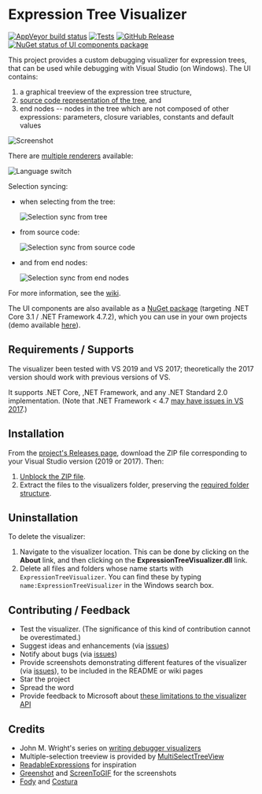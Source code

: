 # Expression Tree Visualizer

[![AppVeyor build status](https://img.shields.io/appveyor/ci/zspitz/expressiontreevisualizer?style=flat&max-age=86400)](https://ci.appveyor.com/project/zspitz/expressiontreevisualizer) [![Tests](https://img.shields.io/appveyor/tests/zspitz/expressiontreevisualizer?compact_message&style=flat&max-age=86400)](https://ci.appveyor.com/project/zspitz/expressiontreevisualizer) [![GitHub Release](https://img.shields.io/github/release/zspitz/expressiontreevisualizer.svg?style=flat&max-age=86400)](https://github.com/zspitz/ExpressionTreeVisualizer/releases) [![NuGet status of UI components package](https://img.shields.io/nuget/v/ExpressionTreeVisualizer.UI.svg?style=flat&max-age=86400)](https://www.nuget.org/packages/ExpressionTreeVisualizer.UI/)

This project provides a custom debugging visualizer for expression trees, that can be used while debugging with Visual Studio (on Windows). The UI contains:

1. a graphical treeview of the expression tree structure,
2. [source code representation of the tree](https://github.com/zspitz/ExpressionTreeToString), and
3. end nodes -- nodes in the tree which are not composed of other expressions: parameters, closure variables, constants and default values

![Screenshot](screenshot-01.png)

There are [multiple renderers](https://github.com/zspitz/ExpressionTreeVisualizer/wiki#settings) available:

![Language switch](formatter-switch.gif)

Selection syncing:

* when selecting from the tree:

  ![Selection sync from tree](sync-from-tree.gif)

* from source code:

  ![Selection sync from source code](sync-from-code.gif)

* and from end nodes:

  ![Selection sync from end nodes](sync-from-endnodes.gif)
  
For more information, see the [wiki](https://github.com/zspitz/ExpressionTreeVisualizer/wiki).

The UI components are also available as a [NuGet package](https://www.nuget.org/packages/ExpressionTreeVisualizer.UI/) (targeting .NET Core 3.1 / .NET Framework 4.7.2), which you can use in your own projects (demo available [here](https://github.com/zspitz/ExpressionTreeVisualizer.UIDemo)).
  
## Requirements / Supports

The visualizer been tested with VS 2019 and VS 2017; theoretically the 2017 version should work with previous versions of VS.

It supports .NET Core, ,NET Framework, and any .NET Standard 2.0 implementation. (Note that .NET Framework < 4.7 [may have issues in VS 2017](https://github.com/zspitz/ANTLR4ParseTreeVisualizer/issues/51).)
  
## Installation

From the [project's Releases page](https://github.com/zspitz/ExpressionTreeVisualizer/releases), download the ZIP file corresponding to your Visual Studio version (2019 or 2017). Then:

1. [Unblock the ZIP file](https://github.com/zspitz/ExpressionTreeVisualizer/wiki/Troubleshooting-visualizer-installation).
2. Extract the files to the visualizers folder, preserving the [required folder structure](https://docs.microsoft.com/en-us/visualstudio/debugger/how-to-install-a-visualizer?view=vs-2019#to-install-a-visualizer-for-visual-studio-2019).

## Uninstallation

To delete the visualizer:

1. Navigate to the visualizer location. This can be done by clicking on the **About** link, and then clicking on the **ExpressionTreeVisualizer.dll** link.
2. Delete all files and folders whose name starts with `ExpressionTreeVisualizer`. You can find these by typing `name:ExpressionTreeVisualizer` in the Windows search box.

## Contributing / Feedback

* Test the visualizer. (The significance of this kind of contribution cannot be overestimated.)
* Suggest ideas and enhancements (via [issues](https://github.com/zspitz/ExpressionTreeVisualizer/issues/new/choose))
* Notify about bugs (via [issues](https://github.com/zspitz/ExpressionTreeVisualizer/issues/new/choose))
* Provide screenshots demonstrating different features of the visualizer (via [issues](https://github.com/zspitz/ExpressionTreeVisualizer/issues/new/choose)), to be included in the README or wiki pages
* Star the project
* Spread the word
* Provide feedback to Microsoft about [these limitations to the visualizer API](https://github.com/zspitz/ExpressionToString/wiki/External-issues)

## Credits

* John M. Wright's series on [writing debugger visualizers](https://wrightfully.com/writing-a-readonly-debugger-visualizer)
* Multiple-selection treeview is provided by [MultiSelectTreeView](https://github.com/ygoe/MultiSelectTreeView)
* [ReadableExpressions](https://github.com/agileobjects/ReadableExpressions) for inspiration
* [Greenshot](https://getgreenshot.org/) and [ScreenToGIF](https://www.screentogif.com/) for the screenshots
* [Fody](https://github.com/Fody/Home/) and [Costura](https://github.com/Fody/Costura/)
